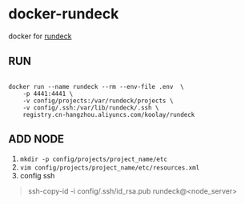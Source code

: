 # docker-rundeck

docker for [rundeck](https://github.com/rundeck/rundeck)

## RUN

```

docker run --name rundeck --rm --env-file .env  \
    -p 4441:4441 \
    -v config/projects:/var/rundeck/projects \
    -v config/.ssh:/var/lib/rundeck/.ssh \
    registry.cn-hangzhou.aliyuncs.com/koolay/rundeck

```

## ADD NODE

1. `mkdir -p config/projects/project_name/etc`
2. `vim config/projects/project_name/etc/resources.xml`
3.  config ssh  

   > ssh-copy-id -i config/.ssh/id_rsa.pub rundeck@<node_server>
